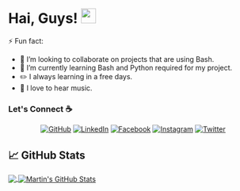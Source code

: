 # Hai, Guys! <img src="https://raw.githubusercontent.com/MartinHeinz/MartinHeinz/master/wave.gif" width="30px">

⚡ Fun fact:
- 👯 I’m looking to collaborate on projects that are using Bash.
- 🌱 I’m currently learning Bash and Python required for my project.
- :pencil2: I always learning in a free days.
- :musical_note: I love to hear music.



### Let's Connect :coffee:
<p align="center">
	<a href="https://github.com/usagithebiter"><img src="https://img.icons8.com/bubbles/50/000000/github.png" alt="GitHub"/></a>
	<a href="https://www.linkedin.com/in/the-rabbit-9006ba233/"><img src="https://img.icons8.com/bubbles/50/000000/linkedin.png" alt="LinkedIn"/></a>
	<a href="https://www.facebook.com/jerkkids.jerkkids.9/"><img src="https://img.icons8.com/bubbles/50/000000/facebook-new.png" alt="Facebook"/></a>
	<a href="https://www.instagram.com/jerkkids/"><img src="https://img.icons8.com/bubbles/50/000000/instagram.png" alt="Instagram"/></a>
	<a href="https://twitter.com/JerkKidsJr"><img src="https://img.icons8.com/bubbles/50/000000/twitter.png" alt="Twitter"/></a>
</p>



## &#x1f4c8; GitHub Stats

<a href="https://github.com/usagithebiter/usagithebiter">
  <img align="center" src="https://github-readme-stats.vercel.app/api/top-langs/?username=usagithebiter&hide=java,html&title_color=ffffff&text_color=c9cacc&icon_color=2bbc8a&bg_color=1d1f21" />
</a>
<a href="https://github.com/usagithebiter/usagithebiter">
  <img align="center" src="https://github-readme-stats.vercel.app/api?username=usagithebiter&show_icons=true&line_height=27&count_private=true&title_color=ffffff&text_color=c9cacc&icon_color=2bbc8a&bg_color=1d1f21" alt="Martin's GitHub Stats" />
</a>
